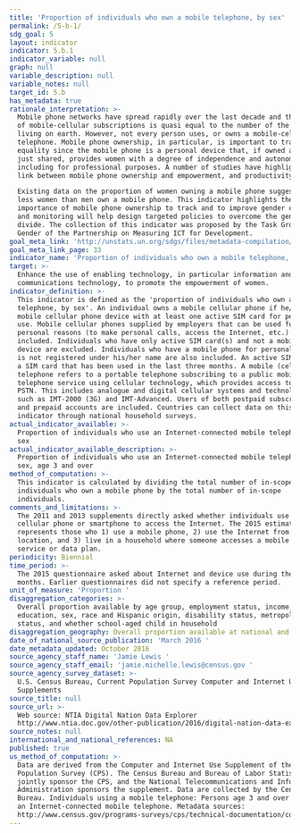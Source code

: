 ```yaml
---
title: 'Proportion of individuals who own a mobile telephone, by sex'
permalink: /5-b-1/
sdg_goal: 5
layout: indicator
indicator: 5.b.1
indicator_variable: null
graph: null
variable_description: null
variable_notes: null
target_id: 5.b
has_metadata: true
rationale_interpretation: >-
  Mobile phone networks have spread rapidly over the last decade and the number
  of mobile-cellular subscriptions is quasi equal to the number of the people
  living on earth. However, not every person uses, or owns a mobile-cellular
  telephone. Mobile phone ownership, in particular, is important to track gender
  equality since the mobile phone is a personal device that, if owned and not
  just shared, provides women with a degree of independence and autonomy,
  including for professional purposes. A number of studies have highlighted the
  link between mobile phone ownership and empowerment, and productivity growth. 

  Existing data on the proportion of women owning a mobile phone suggest that
  less women than men own a mobile phone. This indicator highlights the
  importance of mobile phone ownership to track and to improve gender equality,
  and monitoring will help design targeted policies to overcome the gender
  divide. The collection of this indicator was proposed by the Task Group on
  Gender of the Partnership on Measuring ICT for Development.
goal_meta_link: 'http://unstats.un.org/sdgs/files/metadata-compilation/Metadata-Goal-5.pdf'
goal_meta_link_page: 33
indicator_name: 'Proportion of individuals who own a mobile telephone, by sex'
target: >-
  Enhance the use of enabling technology, in particular information and
  communications technology, to promote the empowerment of women.
indicator_definition: >-
  This indicator is defined as the 'proportion of individuals who own a mobile
  telephone, by sex'. An individual owns a mobile cellular phone if he/she has a
  mobile cellular phone device with at least one active SIM card for personal
  use. Mobile cellular phones supplied by employers that can be used for
  personal reasons (to make personal calls, access the Internet, etc.) are
  included. Individuals who have only active SIM card(s) and not a mobile phone
  device are excluded. Individuals who have a mobile phone for personal use that
  is not registered under his/her name are also included. An active SIM card is
  a SIM card that has been used in the last three months. A mobile (cellular)
  telephone refers to a portable telephone subscribing to a public mobile
  telephone service using cellular technology, which provides access to the
  PSTN. This includes analogue and digital cellular systems and technologies
  such as IMT-2000 (3G) and IMT-Advanced. Users of both postpaid subscriptions
  and prepaid accounts are included. Countries can collect data on this
  indicator through national household surveys.
actual_indicator_available: >-
  Proportion of individuals who use an Internet-connected mobile telephone, by
  sex
actual_indicator_available_description: >-
  Proportion of individuals who use an Internet-connected mobile telephone, by
  sex, age 3 and over
method_of_computation: >-
  This indicator is calculated by dividing the total number of in-scope
  individuals who own a mobile phone by the total number of in-scope
  individuals.
comments_and_limitations: >-
  The 2011 and 2013 supplements directly asked whether individuals use a
  cellular phone or smartphone to access the Internet. The 2015 estimate
  represents those who 1) use a mobile phone, 2) use the Internet from any
  location, and 3) live in a household where someone accesses a mobile Internet
  service or data plan.
periodicity: Biennial
time_period: >-
  The 2015 questionnaire asked about Internet and device use during the past 6
  months. Earlier questionnaires did not specify a reference period. 
unit_of_measure: 'Proportion '
disaggregation_categories: >-
  Overall proportion available by age group, employment status, income,
  education, sex, race and Hispanic origin, disability status, metropolitan
  status, and whether school-aged child in household 
disaggregation_geography: Overall proportion available at national and state levels
date_of_national_source_publication: 'March 2016 '
date_metadata_updated: October 2016
source_agency_staff_name: 'Jamie Lewis '
source_agency_staff_email: 'jamie.michelle.lewis@census.gov '
source_agency_survey_dataset: >-
  U.S. Census Bureau, Current Population Survey Computer and Internet Use
  Supplements 
source_title: null
source_url: >-
  Web source: NTIA Digital Nation Data Explorer
  http://www.ntia.doc.gov/other-publication/2016/digital-nation-data-explorer 
source_notes: null
international_and_national_references: NA
published: true
us_method_of_computation: >-
  Data are derived from the Computer and Internet Use Supplement of the Current
  Population Survey (CPS). The Census Bureau and Bureau of Labor Statistics
  jointly sponsor the CPS, and the National Telecommunications and Information
  Administration sponsors the supplement. Data are collected by the Census
  Bureau. Individuals using a mobile telephone: Persons age 3 and over who use
  an Internet-connected mobile telephone. Metadata sources:
  http://www.census.gov/programs-surveys/cps/technical-documentation/complete.html
---
```

